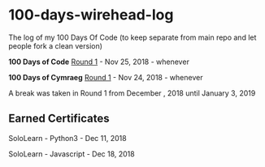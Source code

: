 # 100-days-wirehead-log
The log of my 100 Days Of Code (to keep separate from main repo and let people fork a clean version)

**100 Days of Code**
[Round 1](R1.md) - Nov 25, 2018 - whenever

**100 Days of Cymraeg**
[Round 1](CY-R1.md) - Nov 24, 2018 - whenever

A break was taken in Round 1 from December , 2018 until January 3, 2019

## Earned Certificates
SoloLearn - Python3 - Dec 11, 2018

SoloLearn - Javascript - Dec 18, 2018
